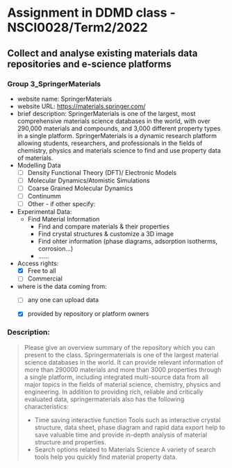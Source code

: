# Assignment in DDMD class - NSCI0028/Term2/2022

## Collect and analyse existing materials data repositories and e-science platforms 

### Group 3_SpringerMaterials
* website name: SpringerMaterials
* website URL: https://materials.springer.com/
* brief description: SpringerMaterials is one of the largest, most comprehensive materials science databases in the world, with over 290,000 materials and compounds, and 3,000 different property types in a single platform. SpringerMaterials is a dynamic research platform allowing students, researchers, and professionals in the fields of chemistry, physics and materials science to find and use property data of materials.   
* Modelling Data 
  - [ ] Density Functional Theory (DFT)/ Electronic Models
  - [ ] Molecular Dynamics/Atomistic Simulations
  - [ ] Coarse Grained Molecular Dynamics
  - [ ] Continumm 
  - [ ] Other
        - if other specify: 
* Experimental Data: 
  * Find Material Information
    *  Find and compare materials & their properties
    *  Find crystal structures & customize a 3D image 
    *  Find ohter information (phase diagrams, adsorption isotherms, corrosion...)
    *  ......
* Access rights: 
  - [X] Free to all 
  - [ ] Commercial 
* where is the data coming from:  
  - [ ] any one can upload data 
  - [X] provided by repository or platform owners
 
 
 ### Description:
> Please give an overview summary of the repository which you can present to the class. 
> Springermaterials is one of the largest material science databases in the world. It can provide relevant information of more than 290000 materials and more than 3000 properties through a single platform, including integrated multi-source data from all major topics in the fields of material science, chemistry, physics and engineering. In addition to providing rich, reliable and critically evaluated data, springermaterials also has the following characteristics:
> * Time saving interactive function
Tools such as interactive crystal structure, data sheet, phase diagram and rapid data export help to save valuable time and provide in-depth analysis of material structure and properties.
> * Search options related to Materials Science
A variety of search tools help you quickly find material property data.
> 
